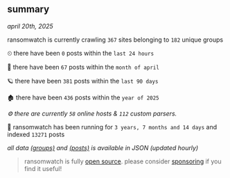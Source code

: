 
## summary
_april 20th, 2025_

ransomwatch is currently crawling `367` sites belonging to `182` unique groups

⏲ there have been `0` posts within the `last 24 hours`

🦈 there have been `67` posts within the `month of april`

🪐 there have been `381` posts within the `last 90 days`

🏚 there have been `436` posts within the `year of 2025`

_⚙️ there are currently `58` online hosts & `112` custom parsers._

🦕 ransomwatch has been running for `3 years, 7 months and 14 days` and indexed `13271` posts

_all data  [(groups)](http://ransomwhat.telemetry.ltd/groups) and [(posts)](http://ransomwhat.telemetry.ltd/posts) is available in JSON (updated hourly)_

> ransomwatch is fully [open source](https://github.com/joshhighet/ransomwatch#ransomwatch--). please consider [sponsoring](https://github.com/sponsors/joshhighet) if you find it useful!

